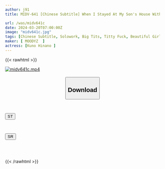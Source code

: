 ```yaml
---
author: j91
title: MIDV-641 [Chinese Subtitle] When I Stayed At My Son's House With Whom I Was Engaged To Live Together... I Couldn't Resist The Temptation Of My Son's Girlfriend's Breasts Without Realizing It... I Had Sex Over And Over Again Until I Used Up 10 Condoms Per Box. Hina Kuno

url: /was/midv641c
date: 2024-03-20T07:00:00Z
image: "midv641c.jpg"
tags: [Chinese Subtitle, Solowork, Big Tits, Titty Fuck, Beautiful Girl, Drama, Cuckold	]
maker: [ MOODYZ  ]
actress: [Kuno Hinano ]
---
```



{{< rawhtml >}}

<div class="video" data-videoid="Xk9zl192XKTzZW">
    <a href="javascript:;">
        <img src="/was/midv641c/midv641c.jpg" width="WIDTH" height="HEIGHT" alt="midv641c.mp4" loading="lazy">
    </a>
</div>

<script type="text/javascript" src="https://j91.asia/asset/on-demand-st.js"></script>

<br>
  <link rel="stylesheet" href="https://j91.asia/asset/bs5.css">
  
  <center>
  <button class="btn btn-primary" type="button" data-bs-toggle="collapse" data-bs-target=".multi-collapse" aria-expanded="false" aria-controls="multiCollapseExample1 multiCollapseExample2"><h2>Download</h2></button></center>
</p>
<div class="row">
  <div class="col">
    <div class="collapse multi-collapse" id="multiCollapseExample1">
      <div class="card card-body">
	      	      <br>
<div class="buttons">  
<p><a href="https://streamtape.to/v/Xk9zl192XKTzZW" target="_blank"><button class="btn-hover color-3"><i class="fa fa-download"></i> ST</button></a></p></div>
    </div>
  </div>
</div>
  <div class="col">
    <div class="collapse multi-collapse" id="multiCollapseExample2">
      <div class="card card-body">
	      <br>
<div class="buttons">
<p><a href="https://rubystm.com/ky90h5q6cpfs" target="_blank"><button class="btn-hover color-9"><i class="fa fa-download"></i> SR</button></a></p></div>
<br><br>
      </div>
    </div>
  </div>
</div>

{{< /rawhtml >}}